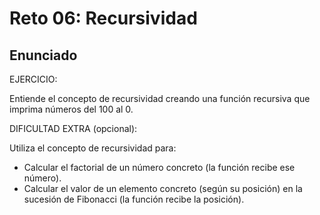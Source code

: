 # Reto 06: Recursividad

## Enunciado

EJERCICIO:

Entiende el concepto de recursividad creando una función recursiva que imprima números del 100 al 0.

DIFICULTAD EXTRA (opcional):

Utiliza el concepto de recursividad para:

- Calcular el factorial de un número concreto (la función recibe ese número).
- Calcular el valor de un elemento concreto (según su posición) en la sucesión de Fibonacci (la función recibe la posición).
